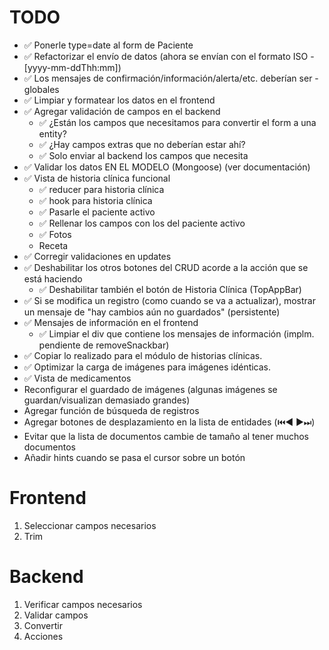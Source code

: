 # TODO

- ✅ Ponerle type=date al form de Paciente
- ✅ Refactorizar el envío de datos (ahora se envían con el formato ISO - [yyyy-mm-ddThh:mm])
- ✅ Los mensajes de confirmación/información/alerta/etc. deberían ser - globales
- ✅ Limpiar y formatear los datos en el frontend
- ✅ Agregar validación de campos en el backend
  - ✅ ¿Están los campos que necesitamos para convertir el form a una entity?
  - ✅ ¿Hay campos extras que no deberían estar ahí?
  - ✅ Solo enviar al backend los campos que necesita
- ✅ Validar los datos EN EL MODELO (Mongoose) (ver documentación)
- ✅ Vista de historia clínica funcional
  - ✅ reducer para historia clínica
  - ✅ hook para historia clínica
  - ✅ Pasarle el paciente activo
  - ✅ Rellenar los campos con los del paciente activo
  - ✅ Fotos
  - Receta
- ✅ Corregir validaciones en updates
- ✅ Deshabilitar los otros botones del CRUD acorde a la acción que se está haciendo
  - ✅ Deshabilitar también el botón de Historia Clínica (TopAppBar)
- ✅ Si se modifica un registro (como cuando se va a actualizar), mostrar un mensaje de "hay cambios aún no guardados" (persistente)
- ✅ Mensajes de información en el frontend
  - ✅ Limpiar el div que contiene los mensajes de información (implm. pendiente de removeSnackbar)
- ✅ Copiar lo realizado para el módulo de historias clínicas.
- ✅ Optimizar la carga de imágenes para imágenes idénticas.
- ✅ Vista de medicamentos
- Reconfigurar el guardado de imágenes (algunas imágenes se guardan/visualizan demasiado grandes)
- Agregar función de búsqueda de registros
- Agregar botones de desplazamiento en la lista de entidades (⏮️◀️ ▶️⏭)
- Evitar que la lista de documentos cambie de tamaño al tener muchos documentos
- Añadir hints cuando se pasa el cursor sobre un botón

# Frontend

1. Seleccionar campos necesarios
2. Trim

# Backend

1. Verificar campos necesarios
2. Validar campos
3. Convertir
4. Acciones
